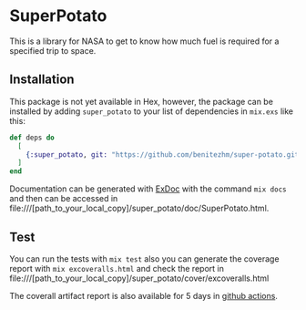 # SuperPotato

This is a library for NASA to get to know how much fuel is required for a specified trip to space.

## Installation

This package is not yet available in Hex, however, the package can be installed
by adding `super_potato` to your list of dependencies in `mix.exs` like this:

```elixir
def deps do
  [
    {:super_potato, git: "https://github.com/benitezhm/super-potato.git", branch: "master"}
  ]
end
```

Documentation can be generated with [ExDoc](https://github.com/elixir-lang/ex_doc) with the command `mix docs` and then can be accessed in file:///[path_to_your_local_copy]/super_potato/doc/SuperPotato.html.

## Test

You can run the tests with `mix test` also you can generate the coverage report with `mix excoveralls.html` and check the report in file:///[path_to_your_local_copy]/super_potato/cover/excoveralls.html

The coverall artifact report is also available for 5 days in [github actions](https://github.com/benitezhm/super-potato/actions).